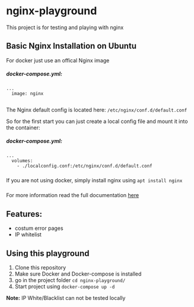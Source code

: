 # nginx-playground

This project is for testing and playing with nginx

## Basic Nginx Installation on Ubuntu

For docker just use an offical Nginx image

##### docker-compose.yml:
```
...
  image: nginx
  
```

The Nginx default config is located here: `/etc/nginx/conf.d/default.conf`

So for the first start you can just create a local config file and mount it into the container:

##### docker-compose.yml:
```
...
  volumes:
    - ./localconfig.conf:/etc/nginx/conf.d/default.conf
```
#####

If you are not using docker, simply install nginx using `apt install nginx`

#####

For more information read the full documentation [here](https://docs.nginx.com/nginx/admin-guide/installing-nginx/installing-nginx-open-source/)

## Features:

- costum error pages
- IP whitelist

## Using this playground

1. Clone this repository
2. Make sure Docker and Docker-compose is installed
3. go in the project folder `cd nginx-playground/`
4. Start project using `docker-compose up -d`

**Note:** IP White/Blacklist can not be tested locally  
